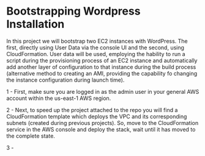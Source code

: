 # Bootstrapping Wordpress Installation

In this project we will bootstrap two EC2 instances with WordPress. The first, directly using User Data via the console UI
and the second, using CloudFormation. User data will be used, employing the hability to run a script during the provisioning process of an EC2 instance and automatically add another layer of configuration to that instance during the build process (alternative method to creating an AMI, providing the capability fo changing the instance configuration during launch time). <br/>

1 - First, make sure you are logged in as the admin user in your general AWS account within the us-east-1 AWS region. <br/>

2 - Next, to speed up the project attached to the repo you will find a CloudFormation template which deploys the VPC and its corresponding subnets (created during previous projects). So, move to the CloudFormation service in the AWS console and deploy the stack, wait until it has moved to the complete state. <br/>

3 - 
